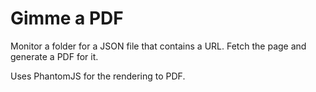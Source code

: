 Gimme a PDF
===========

Monitor a folder for a JSON file that contains a URL. Fetch the page and generate a PDF for it.

Uses PhantomJS for the rendering to PDF.

